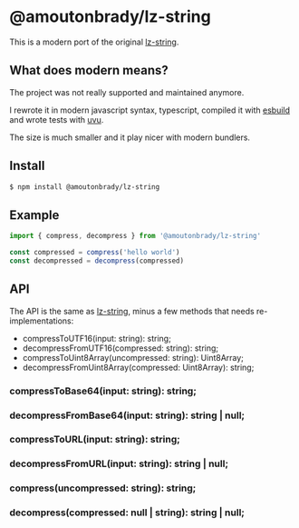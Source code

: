 # @amoutonbrady/lz-string

This is a modern port of the original [lz-string](https://github.com/pieroxy/lz-string).

## What does modern means?

The project was not really supported and maintained anymore.

I rewrote it in modern javascript syntax, typescript, compiled it with [esbuild](https://esbuild.github.io/) and wrote tests with [uvu](https://github.com/lukeed/uvu).

The size is much smaller and it play nicer with modern bundlers.

## Install

```bash
$ npm install @amoutonbrady/lz-string
```

## Example

```js
import { compress, decompress } from '@amoutonbrady/lz-string'

const compressed = compress('hello world')
const decompressed = decompress(compressed)
```

## API

The API is the same as [lz-string](https://github.com/pieroxy/lz-string), minus a few methods that needs re-implementations:

* compressToUTF16(input: string): string;
* decompressFromUTF16(compressed: string): string;
* compressToUint8Array(uncompressed: string): Uint8Array;
* decompressFromUint8Array(compressed: Uint8Array): string;

### compressToBase64(input: string): string;

### decompressFromBase64(input: string): string | null;

### compressToURL(input: string): string;

### decompressFromURL(input: string): string | null;

### compress(uncompressed: string): string;

### decompress(compressed: null | string): string | null;
